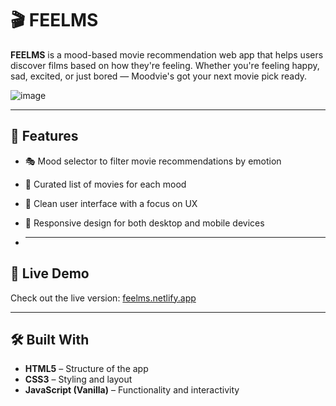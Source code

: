 <h1>🎬 FEELMS</h1>

**FEELMS** is a mood-based movie recommendation web app that helps users discover films based on how they're feeling. Whether you're feeling happy, sad, excited, or just bored — Moodvie's got your next movie pick ready.


![image](https://github.com/user-attachments/assets/fa29079a-d4cd-4191-8c92-1f72e13f5f5d)

<hr>

## 🧠 Features

- 🎭 Mood selector to filter movie recommendations by emotion
- 🍿 Curated list of movies for each mood
- 🎨 Clean user interface with a focus on UX
- 📱 Responsive design for both desktop and mobile devices

- <hr>

## 🚀 Live Demo

Check out the live version: [feelms.netlify.app](https://feelms.netlify.app/)  

<hr>

## 🛠️ Built With

- **HTML5** – Structure of the app  
- **CSS3** – Styling and layout
- **JavaScript (Vanilla)** – Functionality and interactivity  
